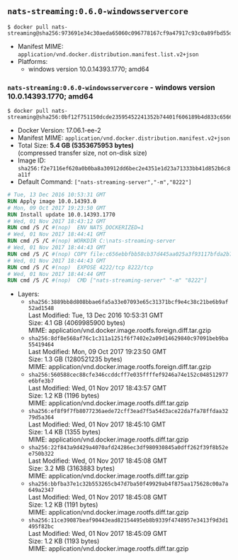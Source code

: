 ## `nats-streaming:0.6.0-windowsservercore`

```console
$ docker pull nats-streaming@sha256:973691e34c30aeda65060c096778167cf9a47917c93c0a89fbd55da38c8c3821
```

-	Manifest MIME: `application/vnd.docker.distribution.manifest.list.v2+json`
-	Platforms:
	-	windows version 10.0.14393.1770; amd64

### `nats-streaming:0.6.0-windowsservercore` - windows version 10.0.14393.1770; amd64

```console
$ docker pull nats-streaming@sha256:0bf12f751150dcde23595452241352b74401f606189b4d833c65665500a1648a
```

-	Docker Version: 17.06.1-ee-2
-	Manifest MIME: `application/vnd.docker.distribution.manifest.v2+json`
-	Total Size: **5.4 GB (5353675953 bytes)**  
	(compressed transfer size, not on-disk size)
-	Image ID: `sha256:f2e7116ef620a0b0ba8a30912dd6bec2e4351e1d23a71333bb41d852b6c8a11f`
-	Default Command: `["nats-streaming-server","-m","8222"]`

```dockerfile
# Tue, 13 Dec 2016 10:53:31 GMT
RUN Apply image 10.0.14393.0
# Mon, 09 Oct 2017 19:23:50 GMT
RUN Install update 10.0.14393.1770
# Wed, 01 Nov 2017 18:43:12 GMT
RUN cmd /S /C #(nop)  ENV NATS_DOCKERIZED=1
# Wed, 01 Nov 2017 18:44:41 GMT
RUN cmd /S /C #(nop) WORKDIR C:\nats-streaming-server
# Wed, 01 Nov 2017 18:44:43 GMT
RUN cmd /S /C #(nop) COPY file:c656ebbfbb58cb37d445aa025a3f93117bfda2b77866533dfe567a67a4a71e01 in nats-streaming-server.exe 
# Wed, 01 Nov 2017 18:44:43 GMT
RUN cmd /S /C #(nop)  EXPOSE 4222/tcp 8222/tcp
# Wed, 01 Nov 2017 18:44:44 GMT
RUN cmd /S /C #(nop)  CMD ["nats-streaming-server" "-m" "8222"]
```

-	Layers:
	-	`sha256:3889bb8d808bbae6fa5a33e07093e65c31371bcf9e4c38c21be6b9af52ad1548`  
		Last Modified: Tue, 13 Dec 2016 10:53:31 GMT  
		Size: 4.1 GB (4069985900 bytes)  
		MIME: application/vnd.docker.image.rootfs.foreign.diff.tar.gzip
	-	`sha256:8df8e568af76c1c311a1251f6f7402e2a09d14629840c97091beb9ba55419464`  
		Last Modified: Mon, 09 Oct 2017 19:23:50 GMT  
		Size: 1.3 GB (1280521235 bytes)  
		MIME: application/vnd.docker.image.rootfs.foreign.diff.tar.gzip
	-	`sha256:560588cec88cfe346ccddcff7e035ffffef9246a74e152c048512977e6bfe3b7`  
		Last Modified: Wed, 01 Nov 2017 18:43:57 GMT  
		Size: 1.2 KB (1196 bytes)  
		MIME: application/vnd.docker.image.rootfs.diff.tar.gzip
	-	`sha256:ef8f9f7fb8077236aede72cff3ead7f5a54d3ace22da7fa78ffdaa3279d5a364`  
		Last Modified: Wed, 01 Nov 2017 18:45:10 GMT  
		Size: 1.4 KB (1355 bytes)  
		MIME: application/vnd.docker.image.rootfs.diff.tar.gzip
	-	`sha256:22f843a9d429a4070afd24286ec3df980930845a0dff262f39f8b52ee750b322`  
		Last Modified: Wed, 01 Nov 2017 18:45:08 GMT  
		Size: 3.2 MB (3163883 bytes)  
		MIME: application/vnd.docker.image.rootfs.diff.tar.gzip
	-	`sha256:bbfba37e1c32b553265cb47d7ba50f49929ab4f875aa175628c00a7a649a2347`  
		Last Modified: Wed, 01 Nov 2017 18:45:08 GMT  
		Size: 1.2 KB (1191 bytes)  
		MIME: application/vnd.docker.image.rootfs.diff.tar.gzip
	-	`sha256:11ce39087beaf90443ead82154495eb8b9339f4748957e3413f9d3d1495f82bc`  
		Last Modified: Wed, 01 Nov 2017 18:45:09 GMT  
		Size: 1.2 KB (1193 bytes)  
		MIME: application/vnd.docker.image.rootfs.diff.tar.gzip
